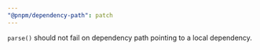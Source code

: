 ```yaml
---
"@pnpm/dependency-path": patch
---
```


`parse()` should not fail on dependency path pointing to a local dependency.
